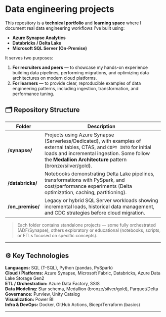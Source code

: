 # Data engineering projects

This repository is a **technical portfolio** and **learning space** where I document real data engineering workflows I've built using:
- **Azure Synapse Analytics**
- **Databricks / Delta Lake**
- **Microsoft SQL Server (On-Premise)**

It serves two purposes:
1. **For recruiters and peers** — to showcase my hands-on experience building data pipelines, performing migrations, and optimizing data architectures on modern cloud platforms.  
2. **For learners** — to provide clear, reproducible examples of data engineering patterns, including ingestion, transformation, and performance tuning.

## 🗂️ Repository Structure

| Folder | Description |
|---------|--------------|
| **/synapse/** | Projects using Azure Synapse (Serverless/Dedicated), with examples of external tables, CTAS, and `COPY INTO` for initial loads and incremental ingestion. Some follow the **Medallion Architecture** pattern (bronze/silver/gold). |
| **/databricks/** | Notebooks demonstrating Delta Lake pipelines, transformations with PySpark, and cost/performance experiments (Delta optimization, caching, partitioning). |
| **/on_premise/** | Legacy or hybrid SQL Server workloads showing incremental loads, historical data management, and CDC strategies before cloud migration. |

> Each folder contains standalone projects — some fully orchestrated (ADF/Synapse), others exploratory or educational (notebooks, scripts, or ETLs focused on specific concepts).

---

## ⚙️ Key Technologies
**Languages:** SQL (T-SQL), Python (pandas, PySpark)  
**Cloud / Platforms:** Azure Synapse, Microsoft Fabric, Databricks, Azure Data Lake Storage Gen2  
**ETL / Orchestration:** Azure Data Factory, SSIS  
**Data Modeling:** Star schema, Medallion (bronze/silver/gold), Parquet/Delta  
**Governance:** Purview, Unity Catalog  
**Visualization:** Power BI  
**Infra & DevOps:** Docker, GitHub Actions, Bicep/Terraform (basics)

---

